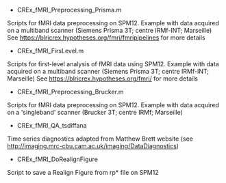 
* CREx_fMRI_Preprocessing_Prisma.m

Scripts for fMRI data preprocessing on SPM12. Example with data acquired on a multiband scanner (Siemens Prisma 3T; centre IRMf-INT; Marseille)
See https://blricrex.hypotheses.org/fmri/fmripipelines for more details


* CREx_fMRI_FirsLevel.m

Scripts for first-level analysis of fMRI data using SPM12. Example with data acquired on a multiband scanner (Siemens Prisma 3T; centre IRMf-INT; Marseille)
See https://blricrex.hypotheses.org/fmri/  for more details

* CREx_fMRI_Preprocessing_Brucker.m

Scripts for fMRI data preprocessing on SPM12. Example with data acquired on a 'singleband' scanner (Brucker 3T; centre IRMf; Marseille)


* CREx_fMRI_QA_tsdiffana

Time series diagnostics adapted from Matthew Brett website (see http://imaging.mrc-cbu.cam.ac.uk/imaging/DataDiagnostics)

* CREx_fMRI_DoRealignFigure

Script to save a Realign Figure from rp* file on SPM12
